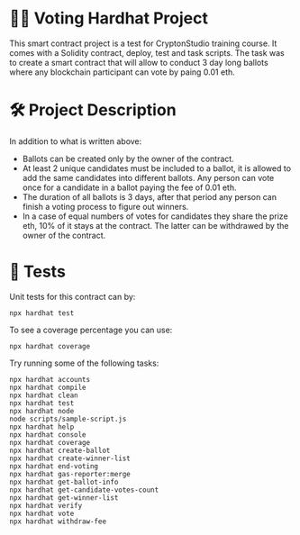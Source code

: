 # :raising_hand_man: Voting Hardhat Project

This smart contract project is a test for CryptonStudio training course. It comes with a Solidity contract, deploy, test and task scripts. The task was to create a smart contract that will allow to conduct 3 day long ballots where any blockchain participant can vote by paing 0.01 eth.

# :hammer_and_wrench: Project Description
In addition to what is written above: 
  - Ballots can be created only by the owner of the contract. 
  - At least 2 unique candidates must be included to a ballot, it is allowed to add the same candidates into different ballots. Any person can vote once for a candidate in a ballot paying the fee of 0.01 eth. 
  - The duration of all ballots is 3 days, after that period any person can finish a voting process to figure out winners. 
  - In a case of equal numbers of votes for candidates they share the prize eth, 10% of it stays at the contract. The latter can be withdrawed by the owner of the contract.

# :triangular_ruler: Tests

Unit tests for this contract can by:
```shell
npx hardhat test
```
To see a coverage percentage you can use:
```shell
npx hardhat coverage
```

Try running some of the following tasks:

```shell
npx hardhat accounts
npx hardhat compile
npx hardhat clean
npx hardhat test
npx hardhat node
node scripts/sample-script.js
npx hardhat help
npx hardhat console                       
npx hardhat coverage
npx hardhat create-ballot
npx hardhat create-winner-list
npx hardhat end-voting 
npx hardhat gas-reporter:merge       
npx hardhat get-ballot-info
npx hardhat get-candidate-votes-count
npx hardhat get-winner-list
npx hardhat verify
npx hardhat vote
npx hardhat withdraw-fee
```
